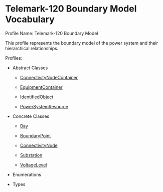 # Telemark-120 Boundary Model Vocabulary

Profile Name: Telemark-120 Boundary Model

This profile represents the boundary model of the power system and their hierarchical relationships.

Profiles:

- Abstract Classes
    
    - [ConnectivityNodeContainer](/Models/Profiles/BoundaryModel/AbstractClasses/ConnectivityNodeContainer/)
    
    - [EquipmentContainer](/Models/Profiles/BoundaryModel/AbstractClasses/EquipmentContainer/)
    
    - [IdentifiedObject](/Models/Profiles/BoundaryModel/AbstractClasses/IdentifiedObject/)
    
    - [PowerSystemResource](/Models/Profiles/BoundaryModel/AbstractClasses/PowerSystemResource/)
    

- Concrete Classes
    
    - [Bay](/Models/Profiles/BoundaryModel/ConcreteClasses/Bay/)
    
    - [BoundaryPoint](/Models/Profiles/BoundaryModel/ConcreteClasses/BoundaryPoint/)
    
    - [ConnectivityNode](/Models/Profiles/BoundaryModel/ConcreteClasses/ConnectivityNode/)
    
    - [Substation](/Models/Profiles/BoundaryModel/ConcreteClasses/Substation/)
    
    - [VoltageLevel](/Models/Profiles/BoundaryModel/ConcreteClasses/VoltageLevel/)
    

- Enumerations
    

- Types
    